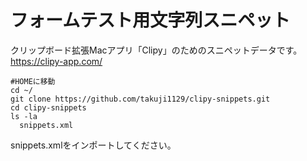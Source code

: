 # フォームテスト用文字列スニペット
クリップボード拡張Macアプリ「Clipy」のためのスニペットデータです。
https://clipy-app.com/

```
#HOMEに移動
cd ~/
git clone https://github.com/takuji1129/clipy-snippets.git
cd clipy-snippets
ls -la 
  snippets.xml
```
snippets.xmlをインポートしてください。
